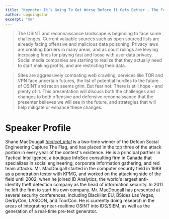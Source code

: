 ```yaml
---
title: "Keynote: It’s Going To Get Worse Before It Gets Better - The Future of Recon Data Mining"
author: upgoingstar
excerpt: "mm"
---
```


> The OSINT and reconnaissance landscape is beginning to face some challenges. Current valuable sources such as open sourced lists are already facing offensive and malicious data poisoning. Privacy laws are creating barriers in many areas, and as court rulings are levying increasing fines for playing fast and loose with user data privacy. Social media companies are starting to realize that they actually need to start making profits, and are restricting their data. 

> Sites are aggressively combating web crawling, services like TOR and VPN face uncertain futures, the list of potential hurdles to the future of OSINT and recon seems grim. But fear not. There is still hope - and plenty of it. This presentation will discuss both the challenges and changes to both offensive and defensive reconnaissance that the presenter believes we will see in the future, and strategies that will help mitigate or enhance these changes.

# Speaker Profile

Shane MacDougall *[tactical_intel](https://twitter.com/tactical_intel)* is a two-time winner of the Defcon Social Engineering Capture The Flag, and has placed in the top three of the attack portion in every year of the contest's existence. He is a principal partner in Tactical Intelligence, a boutique InfoSec consulting firm in Canada that specializes in social engineering, corporate information gathering, and red team attacks. Mr. MacDougall started in the computer security field in 1989 as a penetration tester with KPMG, and worked on the attacking side of the field until 2002, when he joined ID Analytics, the world's largest anti-identity theft detection company as the head of information security. In 2011 he left the firm to start his own company. Mr. MacDougall has presented at several security conferences, including BlackHat EU, BSides Las Vegas, DerbyCon, LASCON, and ToorCon. He is currently doing research in the areas of integrating near-realtime OSINT into IDS/SIEM, as well as the generation of a real-time pre-text generator.
